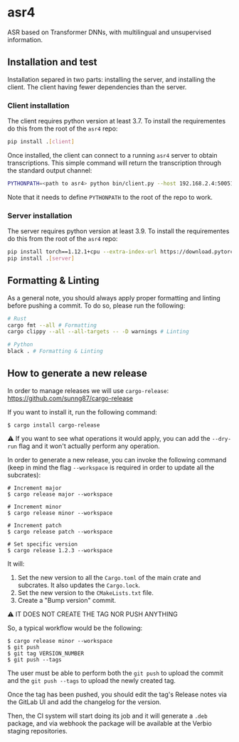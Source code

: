 # asr4

ASR based on Transformer DNNs, with multilingual and unsupervised information.

## Installation and test

Installation separed in two parts: installing the server, and installing the client. The client having fewer dependencies than the server.

### Client installation

The client requires python version at least 3.7. To install the requirementes do this from the root of the `asr4` repo:

```sh
pip install .[client]
```

Once installed, the client can connect to a running `asr4` server to obtain transcriptions. This simple command will return the transcription through the standard output channel:

```sh
PYTHONPATH=<path to asr4> python bin/client.py --host 192.168.2.4:50051 -a <path to your file>.wav
```

Note that it needs to define `PYTHONPATH` to the root of the repo to work.



### Server installation

The server requires python version at least 3.9. To install the requirementes do this from the root of the `asr4` repo:

```sh
pip install torch==1.12.1+cpu --extra-index-url https://download.pytorch.org/whl/cpu
pip install .[server]
```


## Formatting & Linting

As a general note, you should always apply proper formatting and linting before pushing a commit. To do so, please run the following:

```sh
# Rust
cargo fmt --all # Formatting
cargo clippy --all --all-targets -- -D warnings # Linting

# Python
black . # Formatting & Linting
```

## How to generate a new release

In order to manage releases we will use `cargo-release`: https://github.com/sunng87/cargo-release

If you want to install it, run the following command:

```
$ cargo install cargo-release
```

:warning: If you want to see what operations it would apply, you can add the `--dry-run` flag and it won't actually perform any operation.

In order to generate a new release, you can invoke the following command (keep in mind the flag `--workspace` is required in order to update all the subcrates):

```
# Increment major
$ cargo release major --workspace

# Increment minor
$ cargo release minor --workspace

# Increment patch
$ cargo release patch --workspace

# Set specific version
$ cargo release 1.2.3 --workspace 
```

It will:

1. Set the new version to all the `Cargo.toml` of the main crate and subcrates. It also updates the `Cargo.lock`.
2. Set the new version to the `CMakeLists.txt` file.
3. Create a "Bump version" commit.

⚠ IT DOES NOT CREATE THE TAG NOR PUSH ANYTHING

So, a typical workflow would be the following:

```
$ cargo release minor --workspace
$ git push 
$ git tag VERSION_NUMBER
$ git push --tags 
```
The user must be able to perform both the `git push` to upload the commit and the `git push --tags` to upload the newly created tag.

Once the tag has been pushed, you should edit the tag's Release notes via the GitLab UI and add the changelog for the version.

Then, the CI system will start doing its job and it will generate a `.deb` package, and via webhook the package will be available at the Verbio staging repositories.
